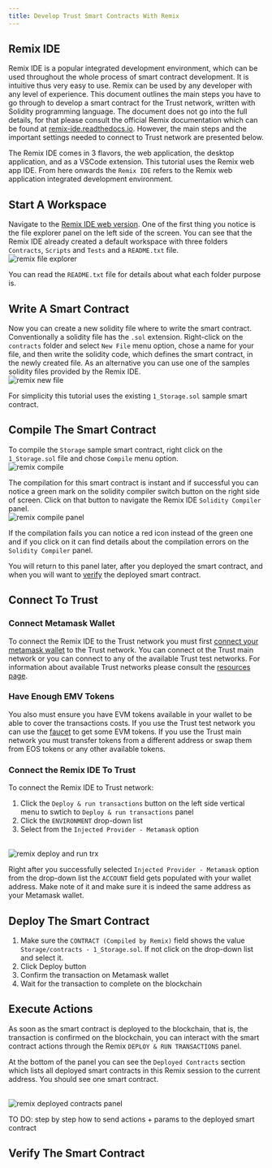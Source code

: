 ```yaml
---
title: Develop Trust Smart Contracts With Remix
---
```


## Remix IDE

Remix IDE is a popular integrated development environment, which can be used throughout the whole process of smart contract development. It is intuitive thus very easy to use. Remix can be used by any developer with any level of experience. This document outlines the main steps you have to go through to develop a smart contract for the Trust network, written with Solidity programming language. The document does not go into the full details, for that please consult the official Remix documentation which can be found at [remix-ide.readthedocs.io](https://remix-ide.readthedocs.io/en/latest/). However, the main steps and the important settings needed to connect to Trust network are presented below.

The Remix IDE comes in 3 flavors, the web application, the desktop application, and as a VSCode extension. This tutorial uses the Remix web app IDE. From here onwards the `Remix IDE` refers to the Remix web application integrated development environment.

## Start A Workspace

Navigate to the [Remix IDE web version](https://remix.ethereum.org/). One of the first thing you notice is the file explorer panel on the left side of the screen. You can see that the Remix IDE already created a default workspace with three folders `Contracts`, `Scripts` and `Tests` and a `README.txt` file.
\
![remix file explorer](./resources/remix_file_explorer.png)

You can read the `README.txt` file for details about what each folder purpose is.

## Write A Smart Contract

Now you can create a new solidity file where to write the smart contract. Conventionally a solidity file has the `.sol` extension. Right-click on the `contracts` folder and select `New File` menu option, chose a name for your file, and then write the solidity code, which defines the smart contract, in the newly created file. As an alternative you can use one of the samples solidity files provided by the Remix IDE.
\
![remix new file](./resources/remix_new_file.png)

For simplicity this tutorial uses the existing `1_Storage.sol` sample smart contract.

## Compile The Smart Contract

To compile the `Storage` sample smart contract, right click on the `1_Storage.sol` file and chose `Compile` menu option.
\
![remix compile](./resources/remix_compile.png)

The compilation for this smart contract is instant and if successful you can notice a green mark on the solidity compiler switch button on the right side of screen. Click on that button to navigate the Remix IDE `Solidity Compiler` panel.
\
![remix compile panel](./resources/remix_compile_panel.png)

 If the compilation fails you can notice a red icon instead of the green one and if you click on it can find details about the compilation errors on the `Solidity Compiler` panel.

 You will return to this panel later, after you deployed the smart contract, and when you will want to [verify](#verify-the-smart-contract) the deployed smart contract.

## Connect To Trust

### Connect Metamask Wallet

To connect the Remix IDE to the Trust network you must first [connect your metamask wallet](../about-the-testnet/connect-metamask.md) to the Trust network. You can connect ot the Trust main network or you can connect to any of the available Trust test networks. For information about available Trust networks please consult the [resources page](../about-the-testnet/resources.md).

### Have Enough EMV Tokens

You also must ensure you have EVM tokens available in your wallet to be able to cover the transactions costs. If you use the Trust test network you can use the [faucet](https://faucet.testnet-dev.trust.one) to get some EVM tokens. If you use the Trust main network you must transfer tokens from a different address or swap them from EOS tokens or any other available tokens.

### Connect the Remix IDE To Trust

To connect the Remix IDE to Trust network:

1. Click the `Deploy & run transactions` button on the left side vertical menu to swtich to `Deploy & run transactions` panel
2. Click the `ENVIRONMENT` drop-down list
3. Select from the `Injected Provider - Metamask` option

\
![remix deploy and run trx](./resources/remix_deploy_run_trx_panel.png)

Right after you successfully selected `Injected Provider - Metamask` option from the drop-down list the `ACCOUNT` field gets populated with your wallet address. Make note of it and make sure it is indeed the same address as your Metamask wallet.

## Deploy The Smart Contract

1. Make sure the `CONTRACT (Compiled by Remix)` field shows the value `Storage/contracts - 1_Storage.sol`. If not click on the drop-down list and select it.
2. Click Deploy button
3. Confirm the transaction on Metamask wallet
4. Wait for the transaction to complete on the blockchain

## Execute Actions

As soon as the smart contract is deployed to the blockchain, that is, the transaction is confirmed on the blockchain, you can interact with the smart contract actions through the Remix `DEPLOY & RUN TRANSACTIONS` panel.

At the bottom of the panel you can see the `Deployed Contracts` section which lists all deployed smart contracts in this Remix session to the current address. You should see one smart contract.

\
![remix deployed contracts panel](./resources/remix_deployed_contracts_panel.png)

TO DO: step by step how to send actions + params to the deployed smart contract


## Verify The Smart Contract

